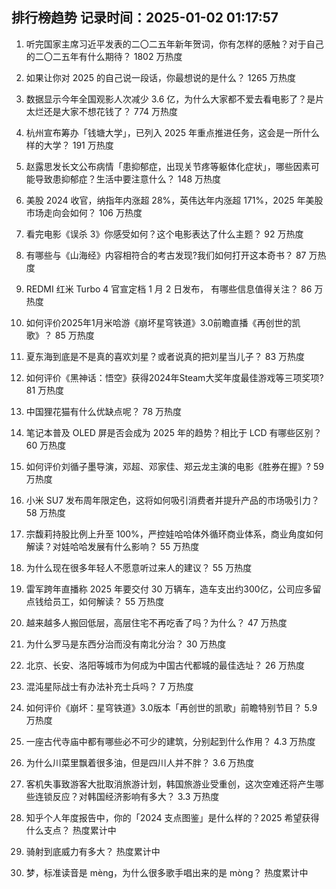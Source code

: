 
## 排行榜趋势 记录时间：2025-01-02 01:17:57
  
  1. 听完国家主席习近平发表的二〇二五年新年贺词，你有怎样的感触？对于自己的二〇二五年有什么期待？ 1802 万热度
    
  2. 如果让你对 2025 的自己说一段话，你最想说的是什么？ 1265 万热度
    
  3. 数据显示今年全国观影人次减少 3.6 亿，为什么大家都不爱去看电影了？是片太烂还是大家不想花钱了？ 774 万热度
    
  4. 杭州宣布筹办「钱塘大学」，已列入 2025 年重点推进任务，这会是一所什么样的大学？ 191 万热度
    
  5. 赵露思发长文公布病情「患抑郁症，出现关节疼等躯体化症状」，哪些因素可能导致患抑郁症？生活中要注意什么？ 148 万热度
    
  6. 美股 2024 收官，纳指年内涨超 28%，英伟达年内涨超 171%，2025 年美股市场走向会如何？ 106 万热度
    
  7. 看完电影《误杀 3》你感受如何？这个电影表达了什么主题？ 92 万热度
    
  8. 有哪些与《山海经》内容相符合的考古发现?我们如何打开这本奇书？ 87 万热度
    
  9. REDMI 红米 Turbo 4 官宣定档 1 月 2 日发布， 有哪些信息值得关注？ 86 万热度
    
  10. 如何评价2025年1月米哈游《崩坏星穹铁道》3.0前瞻直播《再创世的凯歌》？ 85 万热度
    
  11. 夏东海到底是不是真的喜欢刘星？或者说真的把刘星当儿子？ 83 万热度
    
  12. 如何评价《黑神话：悟空》获得2024年Steam大奖年度最佳游戏等三项奖项? 81 万热度
    
  13. 中国狸花猫有什么优缺点呢？ 78 万热度
    
  14. 笔记本普及 OLED 屏是否会成为 2025 年的趋势？相比于 LCD 有哪些区别？ 60 万热度
    
  15. 如何评价刘循子墨导演，邓超、邓家佳、郑云龙主演的电影《胜券在握》? 59 万热度
    
  16. 小米 SU7 发布周年限定色，这将如何吸引消费者并提升产品的市场吸引力？ 58 万热度
    
  17. 宗馥莉持股比例上升至 100%，严控娃哈哈体外循环商业体系，商业角度如何解读？对娃哈哈发展有什么影响？ 55 万热度
    
  18. 为什么现在很多年轻人不愿意听过来人的建议？ 55 万热度
    
  19. 雷军跨年直播称 2025 年要交付 30 万辆车，造车支出约300亿，公司应多留点钱给员工，如何解读？ 55 万热度
    
  20. 越来越多人搬回低层，高层住宅不再吃香了吗？为什么？ 47 万热度
    
  21. 为什么罗马是东西分治而没有南北分治？ 30 万热度
    
  22. 北京、长安、洛阳等城市为何成为中国古代都城的最佳选址？ 26 万热度
    
  23. 混沌星际战士有办法补充士兵吗？ 7 万热度
    
  24. 如何评价《崩坏：星穹铁道》3.0版本「再创世的凯歌」前瞻特别节目？ 5.9 万热度
    
  25. 一座古代寺庙中都有哪些必不可少的建筑，分别起到什么作用？ 4.3 万热度
    
  26. 为什么川菜里飘着很多油，但是四川人并不胖？ 3.6 万热度
    
  27. 客机失事致游客大批取消旅游计划，韩国旅游业受重创，这次空难还将产生哪些连锁反应？对韩国经济影响有多大？ 3.3 万热度
    
  28. 知乎个人年度报告中，你的「2024 支点图鉴」是什么样的？2025 希望获得什么支点？ 热度累计中
    
  29. 骑射到底威力有多大？ 热度累计中
    
  30. 梦，标准读音是 mèng，为什么很多歌手唱出来的是 mòng？ 热度累计中
    